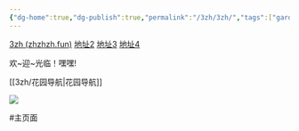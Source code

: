 ```yaml
---
{"dg-home":true,"dg-publish":true,"permalink":"/3zh/3zh/","tags":["gardenEntry"],"dgPassFrontmatter":true,"noteIcon":""}
---
```




<head><meta name="baidu-site-verification" content="codeva-Ju5Da0MWiV" /></head>

[3zh (zhzhzh.fun)](https://www.zhzhzh.fun/)
[地址2](https://hhhyyy.zhzhzh.fun/)
[地址3](https://468557bb.sdfd-azc.pages.dev/)
[地址4](https://sdfd-azc.pages.dev/)

欢~迎~光临！嘿嘿!

[[3zh/花园导航\|花园导航]]

![](https://telegraph-image-6pq.pages.dev/file/b6559e64e9dc204cc5dd3.jpg)



#主页面